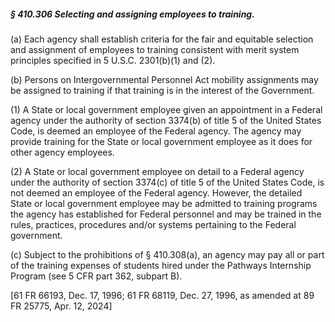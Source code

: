 ##### § 410.306 Selecting and assigning employees to training. #####

(a) Each agency shall establish criteria for the fair and equitable selection and assignment of employees to training consistent with merit system principles specified in 5 U.S.C. 2301(b)(1) and (2).

(b) Persons on Intergovernmental Personnel Act mobility assignments may be assigned to training if that training is in the interest of the Government.

(1) A State or local government employee given an appointment in a Federal agency under the authority of section 3374(b) of title 5 of the United States Code, is deemed an employee of the Federal agency. The agency may provide training for the State or local government employee as it does for other agency employees.

(2) A State or local government employee on detail to a Federal agency under the authority of section 3374(c) of title 5 of the United States Code, is not deemed an employee of the Federal agency. However, the detailed State or local government employee may be admitted to training programs the agency has established for Federal personnel and may be trained in the rules, practices, procedures and/or systems pertaining to the Federal government.

(c) Subject to the prohibitions of § 410.308(a), an agency may pay all or part of the training expenses of students hired under the Pathways Internship Program (see 5 CFR part 362, subpart B).

[61 FR 66193, Dec. 17, 1996; 61 FR 68119, Dec. 27, 1996, as amended at 89 FR 25775, Apr. 12, 2024]